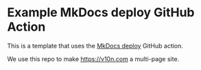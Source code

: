 # Example MkDocs deploy GitHub Action

This is a template that uses the  [MkDocs deploy](https://github.com/marketplace/actions/deploy-mkdocs) GitHub action.

We use this repo to make <https://v10n.com> a multi-page site.
